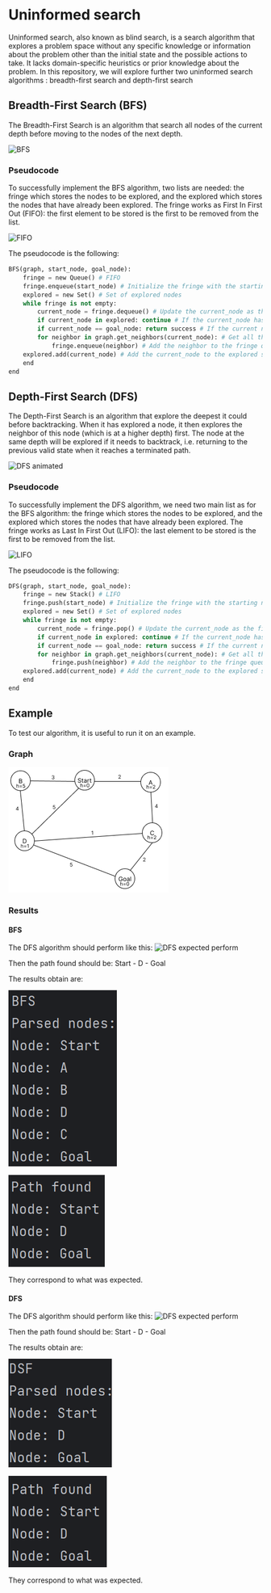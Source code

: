 # Uninformed search

Uninformed search, also known as blind search, is a search algorithm that explores a problem space without any specific knowledge or information about the problem other than the initial state and the possible actions to take. 
It lacks domain-specific heuristics or prior knowledge about the problem.
In this repository, we will explore further two uninformed search algorithms : breadth-first search and depth-first search 

## Breadth-First Search (BFS)

The Breadth-First Search is an algorithm that search all nodes of the current depth before moving to the nodes of the next depth.

![BFS](images/BFS_animated.gif)

### Pseudocode

To successfully implement the BFS algorithm, two lists are needed: the fringe which stores the nodes to be explored, and the explored which stores the nodes that have already been explored. 
The fringe works as First In First Out (FIFO): the first element to be stored is the first to be removed from the list. 

![FIFO](images/FIFO_animated.gif)

The pseudocode is the following:
``` python
BFS(graph, start_node, goal_node):
    fringe = new Queue() # FIFO
    fringe.enqueue(start_node) # Initialize the fringe with the starting node 
    explored = new Set() # Set of explored nodes 
    while fringe is not empty: 
        current_node = fringe.dequeue() # Update the current_node as the first node being added to fringe
        if current_node in explored: continue # If the current_node has already been explored, ignore it
        if current_node == goal_node: return success # If the current node is the goal node, return the success function
        for neighbor in graph.get_neighbors(current_node): # Get all the neighbors of the current node
            fringe.enqueue(neighbor) # Add the neighbor to the fringe queue 
    explored.add(current_node) # Add the current_node to the explored set 
    end
end
```

## Depth-First Search (DFS)

The Depth-First Search is an algorithm that explore the deepest it could before backtracking. When it has explored a node, it then explores the neighbor of this node (which is at a higher depth) first. 
The node at the same depth will be explored if it needs to backtrack, i.e. returning to the previous valid state when it reaches a terminated path. 

![DFS animated](images/DFS_animated.gif)

### Pseudocode

To successfully implement the DFS algorithm, we need two main list as for the BFS algorithm: the fringe which stores the nodes to be explored, and the explored which stores the nodes that have already been explored. 
The fringe works as Last In First Out (LIFO): the last element to be stored is the first to be removed from the list. 

![LIFO](images/LIFO_animated.gif)

The pseudocode is the following:
``` python
DFS(graph, start_node, goal_node):
    fringe = new Stack() # LIFO
    fringe.push(start_node) # Initialize the fringe with the starting node 
    explored = new Set() # Set of explored nodes 
    while fringe is not empty: 
        current_node = fringe.pop() # Update the current_node as the first node being added to fringe
        if current_node in explored: continue # If the current_node has already been explored, ignore it
        if current_node == goal_node: return success # If the current node is the goal node, return the success function
        for neighbor in graph.get_neighbors(current_node): # Get all the neighbors of the current node
            fringe.push(neighbor) # Add the neighbor to the fringe queue 
    explored.add(current_node) # Add the current_node to the explored set 
    end
end
```

## Example

To test our algorithm, it is useful to run it on an example. 

### Graph 

![Graph](images/graph.png)

### Results
#### BFS


The DFS algorithm should perform like this: 
![DFS expected perform]()

Then the path found should be: Start - D - Goal

The results obtain are:

![BFS parsed nodes](images/BFS_parsed_nodes.png)

![BFS path returned](images/BFS_path.png)

They correspond to what was expected.

#### DFS

The DFS algorithm should perform like this: 
![DFS expected perform]()

Then the path found should be: Start - D - Goal

The results obtain are:

![DFS parsed nodes](images/DFS_parsed_nodes.png)

![DFS path returned](images/DFS_path.png)

They correspond to what was expected. 